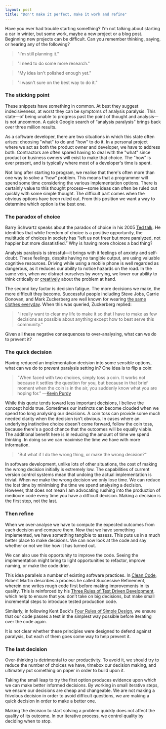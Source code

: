 ```yaml
---
layout: post
title: "Don't make it perfect, make it work and refine"
---
```

Have you ever had trouble starting something? I'm not talking about starting
a car in winter, but some work, maybe a new project or a blog post. Beginning
new projects can be difficult. Can you remember thinking, saying, or hearing any
of the following?

> "I'm still planning it."

> "I need to do some more research."

> "My idea isn't polished enough yet."

> "I wasn't sure on the best way to do it."

### The sticking point

These snippets have something in common. At best they suggest indecisiveness,
at worst they can be symptoms of analysis paralysis. This state—of being
unable to progress past the point of thought and analysis—is not uncommon.
A quick Google search of “analysis paralysis” brings back over three million
results.

As a software developer, there are two situations in which this state often
arises: choosing "what" to do and "how" to do it. In a personal project where we
act as both the product owner and developer, we have to address both.
Contractors are often spared having to deal with the "what" since product or
business owners will exist to make that choice. The "how" is ever present, and
is typically where most of a developer's time is spent.

Not long after starting to program, we realise that there's often more than one
way to solve a “how” problem. This means that a programmer will spend some time
considering the various implementation options. There is certainly value to
this thought process—some ideas can often be ruled out quickly with some
simple thought. The difficult part comes when the obvious options have been
ruled out. From this position we want a way to determine which option is the
best one.

### The paradox of choice

Barry Schwartz speaks about the paradox of choice in his 2005 [Ted
talk](https://www.ted.com/talks/barry_schwartz_on_the_paradox_of_choice?language=en).
He identifies that while freedom of choice is a positive opportunity, the
multitude of choices in society has “left us not freer but more paralyzed, not
happier but more dissatisfied.” Why is having more choices a bad thing?

Analysis paralysis is stressful—it brings with it feelings of anxiety and
self-doubt. These feelings, despite having no tangible output, are using
valuable cognitive resources. Driving while using a mobile phone is well
regarded as dangerous, as it reduces our ability to notice hazards on the road. In
the same vein, when we distract ourselves by worrying, we lower our ability to
think critically or
[creatively](https://www.psychologytoday.com/blog/the-athletes-way/201508/why-does-overthinking-sabotage-the-creative-process)
about the problem at hand.

The second key factor is decision fatigue. The more decisions we make, the more
difficult they become. Successful people including Steve Jobs, Carrie Donovan,
and Mark Zuckerberg are well known for wearing [the same clothes
everyday](http://www.independent.co.uk/news/people/why-mark-zuckerberg-wears-the-same-clothes-to-work-everyday-a6834161.html).
When this was queried, Zuckerberg replied:

> "I really want to clear my life to make it so that I have to make as few
> decisions as possible about anything except how to best serve this
> community."

Given all these negative consequences to over-analysing, what can we do to
prevent it?

### The quick decision

Having reduced an implementation decision into some sensible options, what can
we do to prevent paralysis setting in? One idea is to flip a coin:

> "When faced with two choices, simply toss a coin. It works not because it
> settles the question for you, but because in that brief moment when the coin
> is in the air, you suddenly know what you are hoping for.”
> —[Kevin Purdy](http://lifehacker.com/5471886/making-a-tough-call)

While this quote tends toward less important decisions, I believe the concept
holds true. Sometimes our instincts can become clouded when we spend too long
analysing our decisions. A coin toss can provide some much needed clarity
when the decision isn't obvious. In cases where an underlying instinctive
choice doesn't come forward, follow the coin toss, because there's a good
chance that the outcomes will be equally viable. The additional benefit here is
in reducing the amount of time we spend thinking. In doing so we can maximise
the time we have with more information.

> "But what if I do the wrong thing, or make the wrong decision?"

In software development, unlike lots of other situations, the cost of making the
wrong decision initially is extremely low. The capabilities of current version
control systems mean that undoing the actual implementation is trivial. When
we make the wrong decision we only lose time. We can reduce the lost time by
minimising the time we spend analysing a decision. However, that does not
mean I am advocating rushing into the production of mediocre code every time
you have a difficult decision. Making a decision is the first step, not the
last.

### Then refine

When we over-analyse we have to compute the expected outcomes from each
decision and compare them. Now that we have something implemented, we have
something tangible to assess. This puts us in a much better place to make
decisions. We can now look at the code and say whether or not we like how it
has turned out.

We can also use this opportunity to improve the code. Seeing the implementation
might bring to light opportunities to refactor, improve naming, or make the code
drier.

This idea parallels a number of existing software practices. In [Clean
Code](https://www.amazon.co.uk/Clean-Code-Handbook-Software-Craftsmanship/dp/0132350882),
Robert Martin describes a process he called Successive Refinement, wherein one
writes rough code first before making improvements in its quality. This is
reinforced by his [Three Rules of Test Driven
Development](http://butunclebob.com/ArticleS.UncleBob.TheThreeRulesOfTdd),
which help to ensure that you don’t take on big decisions, but make small
incremental steps to introduce tested production code.

Similarly, in following Kent Beck's [Four Rules of Simple
Design](https://www.amazon.com/gp/product/0201616416?ie=UTF8&tag=martinfowlerc-20&linkCode=as2&camp=1789&creative=9325&creativeASIN=0201616416),
we ensure that our code passes a test in the simplest way possible before
iterating over the code again.

It is not clear whether these principles were designed to defend against
paralysis, but each of them goes some way to help prevent it.

### The last decision

Over-thinking is detrimental to our productivity. To avoid it, we should try to
reduce the number of choices we have, timebox our decision making, and
ultimately put something on paper in order to build upon it.

Taking the small leap to try the first option produces evidence upon which we
can make better informed decisions. By working in small iterative steps, we
ensure our decisions are cheap and changeable. We are not making a frivolous
decision in order to avoid difficult questions, we are making a quick decision
in order to make a better one.

Making the decision to start solving a problem quickly does not affect the
quality of its outcome. In our iterative process, we control quality by
deciding when to stop.

